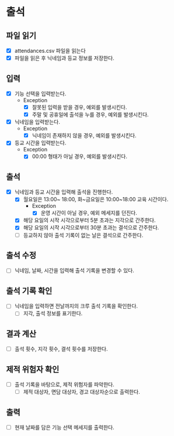 # 출석

## 파일 읽기
- [x] attendances.csv 파일을 읽는다
- [x] 파일을 읽은 후 닉네임과 등교 정보를 저장한다.

## 입력
- [x] 기능 선택을 입력받는다.
  - Exception
    - [x] 잘못된 입력을 받을 경우, 예외를 발생시킨다.
    - [x] 주말 및 공휴일에 출석을 누를 경우, 예외를 발생시킨다.
- [x] 닉네임을 입력받는다.
  - Exception
    - [x] 닉네임이 존재하지 않을 경우, 예외를 발생시킨다.
- [x] 등교 시간을 입력받는다.
  - Exception
    - [x] 00:00 형태가 아닐 경우, 예외를 발생시킨다.

## 출석
- [x] 닉네임과 등교 시간을 입력해 출석을 진행한다.
  - [x] 월요일은 13:00~ 18:00, 화~금요일은 10:00~18:00 교육 시간이다.
    - Exception
      - [x] 운영 시간이 아닐 경우, 예외 메세지를 던진다.
  - [x] 해당 요일의 시작 시각으로부터 5분 초과는 지각으로 간주한다.
  - [x] 해당 요일의 시작 시각으로부터 30분 초과는 결석으로 간주한다.
  - [ ] 등교하지 않아 출석 기록이 없는 날은 결석으로 간주한다.

## 출석 수정
- [ ] 닉네임, 날짜, 시간을 입력해 출석 기록을 변경할 수 있다.

## 출석 기록 확인
- [ ] 닉네임을 입력하면 전날까지의 크루 출석 기록을 확인한다.
  - [ ] 지각, 출석 정보를 표기한다.

## 결과 계산
- [ ] 출석 횟수, 지각 횟수, 결석 횟수를 저장한다.

## 제적 위험자 확인
- [ ] 출석 기록을 바탕으로, 제적 위험자를 파악한다.
  - [ ] 제적 대상자, 면담 대상자, 경고 대상자순으로 출력한다.

## 출력
- [ ] 현재 날짜를 담은 기능 선택 메세지를 출력한다.